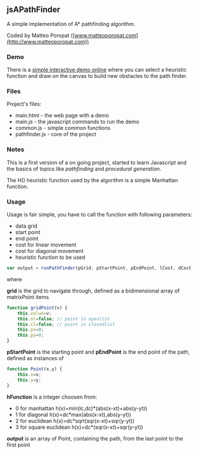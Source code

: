 ## jsAPathFinder 

A simple implementation of A* pathfinding algorithm.

Coded by Matteo Poropat ([www.matteoporopat.com](http://www.matteoporopat.com))

### Demo

There is a [simple interactive demo online](http://www.matteoporopat.com/dev/jsademo/index.html) where you can select a heuristic function and draw on the canvas to build new obstacles to the path finder.

### Files

Project's files:

* main.html - the web page with a demo
* main.js - the javascript commands to run the demo
* common.js - simple common functions
* pathfinder.js - core of the project
 
### Notes

This is a first version of a on going project, started to learn Javascript and the basics of topics like *pathfinding* and *procedural generation*.

The H() heuristic function used by the algorithm is a simple Manhattan function.

### Usage

Usage is fair simple, you have to call the function with following parameters:
* data grid
* start point 
* end point
* cost for linear movement
* cost for diagonal movement
* heuristic function to be used

```javascript
var output = runPathFinder(pGrid, pStartPoint, pEndPoint, lCost, dCost, hFunction)
```

where

**grid** is the grid to navigate through, defined as a bidimensional array of matrixPoint items

```javascript
function gridPoint(v) {
	this.value=v;
	this.ol=false; // point in openlist
	this.cl=false; // point in closedlist
	this.px=0;
	this.py=0;
}
```

**pStartPoint** is the starting point and **pEndPoint** is the end point of the path, defined as instances of

```javascript
function Point(x,y) {
	this.x=x;
	this.y=y;
}
```

**hFunction** is a integer choosen from:

* 0 for manhattan h(x)=min(lc,dc)*(abs(x-xt)+abs(y-yt)) 
* 1 for diagonal h(x)=dc*max(abs(x-xt),abs(y-yt))
* 2 for euclidean h(x)=dc*sqrt(sqr(x-xt)+sqr(y-yt))
* 3 for square euclidean h(x)=dc*(sqr(x-xt)+sqr(y-yt))

**output** is an array of Point, containing the path, from the last point to the first point

